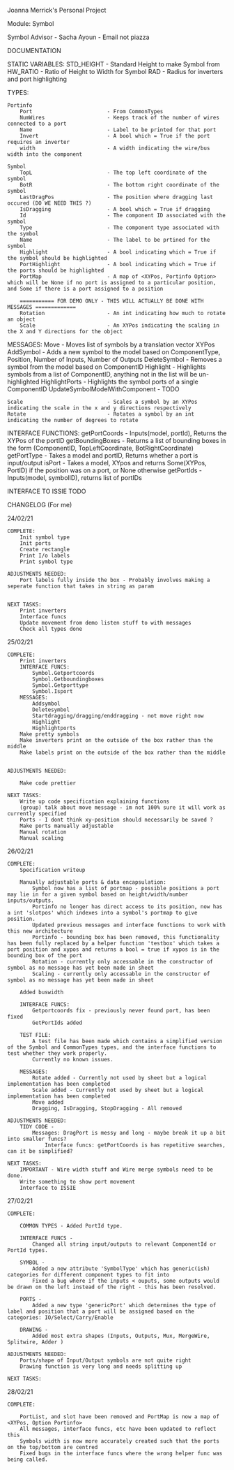 Joanna Merrick's Personal Project

Module: Symbol

Symbol Advisor  - Sacha Ayoun - Email not piazza

DOCUMENTATION

STATIC VARIABLES:
    STD_HEIGHT - Standard Height to make Symbol from
    HW_RATIO - Ratio of Height to Width for Symbol
    RAD - Radius for inverters and port highlighting

TYPES:
    
    Portinfo
        Port                        - From CommonTypes
        NumWires                    - Keeps track of the number of wires connected to a port 
        Name                        - Label to be printed for that port
        Invert                      - A bool which = True if the port requires an inverter
        width                       - A width indicating the wire/bus width into the component

    Symbol
        TopL                        - The top left coordinate of the symbol
        BotR                        - The bottom right coordinate of the symbol
        LastDragPos                 - The position where dragging last occured (DO WE NEED THIS ?)
        IsDragging                  - A bool which = True if dragging 
        Id                          - The component ID associated with the symbol
        Type                        - The component type associated with the symbol
        Name                        - The label to be prtined for the symbol
        Highlight                   - A bool indicating which = True if the symbol should be highlighted
        PortHighlight               - A bool indicating which = True if the ports should be highlighted
        PortMap                     - A map of <XYPos, Portinfo Option> which will be None if no port is assigned to a particular position, and Some if there is a port assigned to a position
        
        =========== FOR DEMO ONLY - THIS WILL ACTUALLY BE DONE WITH MESSAGES =============
        Rotation                    - An int indicating how much to rotate an object
        Scale                       - An XYPos indicating the scaling in the X and Y directions for the object


MESSAGES:
    Move                            - Moves list of symbols by a translation vector XYPos
    AddSymbol                       - Adds a new symbol to the model based on ComponentType, Position, Number of Inputs, Number of Outputs
    DeleteSymbol                    - Removes a symbol from the model based on ComponentID
    Highlight                       - Highlights symbols from a list of ComponentID, anything not in the list will be un-highlighted
    HighlightPorts                  - Highlights the symbol ports of a single ComponentID 
    UpdateSymbolModelWithComponent  - TODO

    Scale                           - Scales a symbol by an XYPos indicating the scale in the x and y directions respectively
    Rotate                          - Rotates a symbol by an int indicating the number of degrees to rotate


INTERFACE FUNCTIONS:
    getPortCoords                   - Inputs(model, portId), Returns the XYPos of the portID
    getBoundingBoxes                - Returns a list of bounding boxes in the form (ComponentID, TopLeftCoordinate, BotRightCoordinate)
    getPortType                     - Takes a model and portID, Returns whether a port is input/output
    isPort                          - Takes a model, XYpos and returns Some(XYPos, PortID) if the position was on a port, or None otherwise
    getPortIds                      - Inputs(model, symbolID), returns list of portIDs


INTERFACE TO ISSIE
    TODO



CHANGELOG (For me)

24/02/21
   
    COMPLETE: 
        Init symbol type
        Init ports
        Create rectangle
        Print I/o labels
        Print symbol type

    ADJUSTMENTS NEEDED: 
        Port labels fully inside the box - Probably involves making a seperate function that takes in string as param
        

    NEXT TASKS:
        Print inverters
        Interface funcs
        Update movement from demo listen stuff to with messages
        Check all types done

25/02/21

    COMPLETE:
        Print inverters
        INTERFACE FUNCS:
            Symbol.Getportcoords
            Symbol.Getboundingboxes
            Symbol.Getporttype
            Symbol.Isport
        MESSAGES:
            Addsymbol
            Deletesymbol
            Startdragging/dragging/enddragging - not move right now
            Highlight
            Highlightports
        Make pretty symbols
        Make inverters print on the outside of the box rather than the middle
        Make labels print on the outside of the box rather than the middle


    ADJUSTMENTS NEEDED:
        
        Make code prettier
    
    NEXT TASKS:
        Write up code specification explaining functions
        (group) talk about move message - im not 100% sure it will work as currently specified
        Ports - I dont think xy-position should necessarily be saved ? 
        Make ports manually adjustable
        Manual rotation
        Manual scaling

26/02/21
    
    COMPLETE:
        Specification writeup
        
        Manually adjustable ports & data encapsulation:
            Symbol now has a list of portmap - possible positions a port may lie in for a given symbol based on height/width/number inputs/outputs.
            Portinfo no longer has direct access to its position, now has a int 'slotpos' which indexes into a symbol's portmap to give position.
            Updated previous messages and interface functions to work with this new architecture
            Portinfo - bounding box has been removed, this functionality has been fully replaced by a helper function 'testbox' which takes a port position and xypos and returns a bool = true if xypos is in the bounding box of the port
            Rotation - currently only accessable in the constructor of symbol as no message has yet been made in sheet
            Scaling - currently only accessable in the constructor of symbol as no message has yet been made in sheet
        
        Added buswidth

        INTERFACE FUNCS:
            Getportcoords fix - previously never found port, has been fixed
            GetPortIds added
        
        TEST FILE:
            A test file has been made which contains a simplified version of the Symbol and CommonTypes types, and the interface functions to test whether they work properly.
            Currently no known issues.
        
        MESSAGES:
            Rotate added - Currently not used by sheet but a logical implementation has been completed
            Scale added - Currently not used by sheet but a logical implementation has been completed
            Move added
            Dragging, IsDragging, StopDragging - All removed
    
    ADJUSTMENTS NEEDED:
        TIDY CODE - 
            Messages: DragPort is messy and long - maybe break it up a bit into smaller funcs?
                Interface funcs: getPortCoords is has repetitive searches, can it be simplified?

    NEXT TASKS:
        IMPORTANT - Wire width stuff and Wire merge symbols need to be done.
        Write something to show port movement
        Interface to ISSIE
        
27/02/21
    
    COMPLETE:

        COMMON TYPES - Added PortId type.

        INTERFACE FUNCS -
            Changed all string input/outputs to relevant ComponentId or PortId types.
        
        SYMBOL -
            Added a new attribute 'SymbolType' which has generic(ish) categories for different component types to fit into
            Fixed a bug where if the inputs < ouputs, some outputs would be drawn on the left instead of the right - this has been resolved.

        PORTS -
            Added a new type 'genericPort' which determines the type of label and position that a port will be assigned based on the categories: IO/Select/Carry/Enable

        DRAWING - 
            Added most extra shapes (Inputs, Outputs, Mux, MergeWire, Splitwire, Adder )
    
    ADJUSTMENTS NEEDED:
        Ports/shape of Input/Output symbols are not quite right
        Drawing function is very long and needs splitting up

    NEXT TASKS:


28/02/21

    COMPLETE:
        
        PortList, and slot have been removed and PortMap is now a map of <XYPos, Option Portinfo>
        All messages, interface funcs, etc have been updated to reflect this
        Symbols width is now more accurately created such that the ports on the top/bottom are centred
        Fixed bugs in the interface funcs where the wrong helper func was being called.

